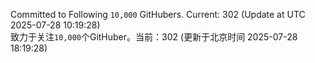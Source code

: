 Committed to Following `10,000` GitHubers. Current: <!-- FOLLOWING_COUNT -->302<!-- FOLLOWING_COUNT --> (Update at UTC <!-- LAST_UPDATED -->2025-07-28 10:19:28<!-- LAST_UPDATED -->)<br>
致力于关注`10,000`个GitHuber。当前：<!-- FOLLOWING_COUNT -->302<!-- FOLLOWING_COUNT --> (更新于北京时间 <!-- LAST_UPDATED_CST -->2025-07-28 18:19:28<!-- LAST_UPDATED_CST -->)
